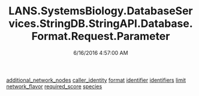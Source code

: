﻿---
title: LANS.SystemsBiology.DatabaseServices.StringDB.StringAPI.Database.Format.Request.Parameter
date: 6/16/2016 4:57:00 AM
---

[additional_network_nodes](T-LANS.SystemsBiology.DatabaseServices.StringDB.StringAPI.Database.Format.Request.Parameter.additional_network_nodes.html)
[caller_identity](T-LANS.SystemsBiology.DatabaseServices.StringDB.StringAPI.Database.Format.Request.Parameter.caller_identity.html)
[format](T-LANS.SystemsBiology.DatabaseServices.StringDB.StringAPI.Database.Format.Request.Parameter.format.html)
[identifier](T-LANS.SystemsBiology.DatabaseServices.StringDB.StringAPI.Database.Format.Request.Parameter.identifier.html)
[identifiers](T-LANS.SystemsBiology.DatabaseServices.StringDB.StringAPI.Database.Format.Request.Parameter.identifiers.html)
[limit](T-LANS.SystemsBiology.DatabaseServices.StringDB.StringAPI.Database.Format.Request.Parameter.limit.html)
[network_flavor](T-LANS.SystemsBiology.DatabaseServices.StringDB.StringAPI.Database.Format.Request.Parameter.network_flavor.html)
[required_score](T-LANS.SystemsBiology.DatabaseServices.StringDB.StringAPI.Database.Format.Request.Parameter.required_score.html)
[species](T-LANS.SystemsBiology.DatabaseServices.StringDB.StringAPI.Database.Format.Request.Parameter.species.html)
